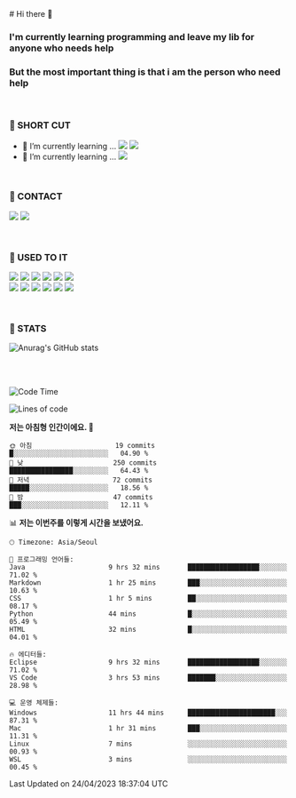 <div>
# Hi there 👋

### I'm currently learning programming and leave my lib for anyone who needs help
### But the most important thing is that i am the person who need help

<br>

### 🚀 SHORT CUT

- 🔭 I’m currently learning ... <img src="https://img.shields.io/badge/Python-3776AB?style=plastic&logo=Python&logoColor=white"> <img src="https://img.shields.io/badge/C-A8B9CC?style=plastic&logo=C&logoColor=white">
- 🌱 I’m currently learning ... <img src="https://img.shields.io/badge/Tensorflow-FF6F00?style=plastic&logo=TensorFlow&logoColor=white">

<br>

### 📧 CONTACT
<a href="https://www.instagram.com/das_fef" target="_blank"><img src="https://img.shields.io/badge/Instagram-E4405F?style=plastic&logo=Instagram&logoColor=white"></a>
<img src="https://img.shields.io/badge/mealhouse3377@gmail.com-EA4335?style=plastic&logo=Gmail&logoColor=white">

<br>

### 📖 USED TO IT

<img src="https://img.shields.io/badge/Python-3776AB?style=plastic&logo=Python&logoColor=white"> <img src="https://img.shields.io/badge/C-A8B9CC?style=plastic&logo=C&logoColor=white"> <img src="https://img.shields.io/badge/Java-007396?style=plastic&logo=OpenJDK&logoColor=white"> <img src="https://img.shields.io/badge/Django-092E20?style=plastic&logo=Django&logoColor=white"> <img src="https://img.shields.io/badge/Tensorflow-FF6F00?style=plastic&logo=TensorFlow&logoColor=white"> <img src="https://img.shields.io/badge/R-276DC3?style=plastic&logo=R&logoColor=white"><br> 
<img src="https://img.shields.io/badge/MySql-4479A1?style=plastic&logo=MySql&logoColor=white"> <img src="https://img.shields.io/badge/MariaDB-003545?style=plastic&logo=MariaDB&logoColor=white"> <img src="https://img.shields.io/badge/Oracle-F80000?style=plastic&logo=Oracle&logoColor=white"> <img src="https://img.shields.io/badge/Jupyter-F37626?style=plastic&logo=Jupyter&logoColor=white"> <img src="https://img.shields.io/badge/Qt-41CD52?style=plastic&logo=Qt&logoColor=white"> <img src="https://img.shields.io/badge/SQLite-003B57?style=plastic&logo=SQLite&logoColor=white">

<br>

### 🔢 STATS
![Anurag's GitHub stats](https://github-readme-stats.vercel.app/api?username=dasfef&show_icons=true&theme=great-gatsby)

</div>

<br>
<br>

<!--START_SECTION:waka-->
![Code Time](http://img.shields.io/badge/Code%20Time-39%20hrs%209%20mins-blue)

![Lines of code](https://img.shields.io/badge/%EC%A0%80%EB%8A%94%20%EC%97%AC%ED%83%9C%EA%B9%8C%EC%A7%80%20-4.3%20million%20%EC%A4%84%EC%9D%98%20%EC%BD%94%EB%93%9C%EB%A5%BC%20%EC%9E%91%EC%84%B1%ED%96%88%EC%96%B4%EC%9A%94.-blue)

**저는 아침형 인간이에요. 🐤** 

```text
🌞 아침                     19 commits          █░░░░░░░░░░░░░░░░░░░░░░░░   04.90 % 
🌆 낮　                     250 commits         ████████████████░░░░░░░░░   64.43 % 
🌃 저녁                     72 commits          █████░░░░░░░░░░░░░░░░░░░░   18.56 % 
🌙 밤　                     47 commits          ███░░░░░░░░░░░░░░░░░░░░░░   12.11 % 
```


📊 **저는 이번주를 이렇게 시간을 보냈어요.** 

```text
🕑︎ Timezone: Asia/Seoul

💬 프로그래밍 언어들: 
Java                     9 hrs 32 mins       ██████████████████░░░░░░░   71.02 % 
Markdown                 1 hr 25 mins        ███░░░░░░░░░░░░░░░░░░░░░░   10.63 % 
CSS                      1 hr 5 mins         ██░░░░░░░░░░░░░░░░░░░░░░░   08.17 % 
Python                   44 mins             █░░░░░░░░░░░░░░░░░░░░░░░░   05.49 % 
HTML                     32 mins             █░░░░░░░░░░░░░░░░░░░░░░░░   04.01 % 

🔥 에디터들: 
Eclipse                  9 hrs 32 mins       ██████████████████░░░░░░░   71.02 % 
VS Code                  3 hrs 53 mins       ███████░░░░░░░░░░░░░░░░░░   28.98 % 

💻 운영 체제들: 
Windows                  11 hrs 44 mins      ██████████████████████░░░   87.31 % 
Mac                      1 hr 31 mins        ███░░░░░░░░░░░░░░░░░░░░░░   11.31 % 
Linux                    7 mins              ░░░░░░░░░░░░░░░░░░░░░░░░░   00.93 % 
WSL                      3 mins              ░░░░░░░░░░░░░░░░░░░░░░░░░   00.45 % 
```


 Last Updated on 24/04/2023 18:37:04 UTC
<!--END_SECTION:waka-->
